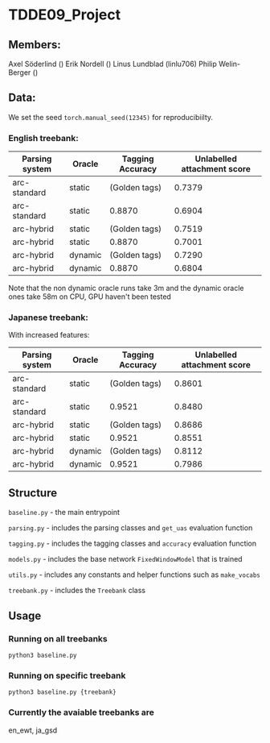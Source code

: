 # TDDE09_Project

## Members:

Axel Söderlind ()
Erik Nordell ()
Linus Lundblad (linlu706)
Philip Welin-Berger ()

## Data:

We set the seed `torch.manual_seed(12345)` for reproducibiilty.

### English treebank:

| Parsing system | Oracle  | Tagging Accuracy | Unlabelled attachment score |
| -------------- | ------- | ---------------- | --------------------------- |
| arc-standard   | static  | (Golden tags)    | 0.7379                      |
| arc-standard   | static  | 0.8870           | 0.6904                      | 
| arc-hybrid     | static  | (Golden tags)    | 0.7519                      |
| arc-hybrid     | static  | 0.8870           | 0.7001                      |
| arc-hybrid     | dynamic | (Golden tags)    | 0.7290                      |
| arc-hybrid     | dynamic | 0.8870           | 0.6804                      |

Note that the non dynamic oracle runs take 3m and the dynamic oracle ones take 58m on CPU, GPU haven't been tested

### Japanese treebank:

With increased features:

| Parsing system | Oracle  | Tagging Accuracy | Unlabelled attachment score |
| -------------- | ------- | ---------------- | --------------------------- |
| arc-standard   | static  | (Golden tags)    | 0.8601                      |
| arc-standard   | static  | 0.9521           | 0.8480                      |
| arc-hybrid     | static  | (Golden tags)    | 0.8686                      |
| arc-hybrid     | static  | 0.9521           | 0.8551                      |
| arc-hybrid     | dynamic | (Golden tags)    | 0.8112                      |
| arc-hybrid     | dynamic | 0.9521           | 0.7986                      |

## Structure

`baseline.py` - the main entrypoint

`parsing.py` - includes the parsing classes and `get_uas` evaluation function

`tagging.py` - includes the tagging classes and `accuracy` evaluation function

`models.py` - includes the base network `FixedWindowModel` that is trained

`utils.py` - includes any constants and helper functions such as `make_vocabs`

`treebank.py` - includes the `Treebank` class

## Usage

### Running on all treebanks

```shell
python3 baseline.py
```

### Running on specific treebank

```shell
python3 baseline.py {treebank}
```

### Currently the avaiable treebanks are

en_ewt, ja_gsd

